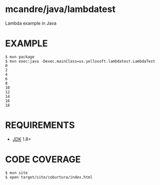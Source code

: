 # mcandre/java/lambdatest

Lambda example in Java

# EXAMPLE

```
$ mvn package
$ mvn exec:java -Dexec.mainClass=us.yellosoft.lambdatest.LambdaTest
0
2
4
6
8
10
12
14
16
18
```

# REQUIREMENTS

* [JDK](http://www.oracle.com/technetwork/java/javase/downloads/index.html) 1.8+

# CODE COVERAGE

```
$ mvn site
$ open target/site/coburtura/index.html
```
